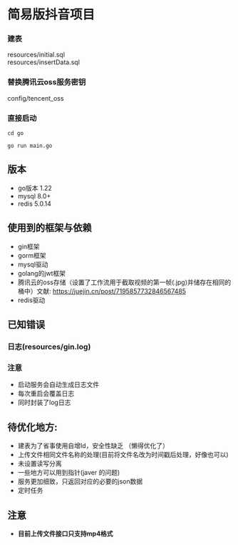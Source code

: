 # 简易版抖音项目
### 建表
resources/initial.sql  
resources/insertData.sql  

### 替换腾讯云oss服务密钥
config/tencent_oss

### 直接启动
```shell
cd go 
```
```shell
go run main.go 
```

## 版本  
* go版本 1.22  
* mysql 8.0+
* redis 5.0.14
## 使用到的框架与依赖  
+ gin框架
+ gorm框架
+ mysql驱动
+ golang的jwt框架
+ 腾讯云的oss存储（设置了工作流用于截取视频的第一帧(.jpg)并储存在相同的桶中）文献: https://juejin.cn/post/7195857732846567485
+ redis驱动
## 已知错误    
 

### 日志(resources/gin.log)
### 注意
* 启动服务会自动生成日志文件  
* 每次重启会覆盖日志  
* 同时封装了log日志  


## 待优化地方:  
* 建表为了省事使用自增Id，安全性缺乏 （懒得优化了）
* 上传文件相同文件名称的处理(目前将文件名改为时间戳后处理，好像也可以)
* 未设置读写分离
* 一些地方可以用到指针(javer 的问题)
* 服务更加细致，只返回对应的必要的json数据
* 定时任务

## 注意
* **目前上传文件接口只支持mp4格式**
